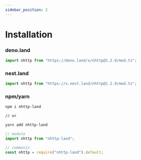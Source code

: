 ```yaml
---
sidebar_position: 2
---
```


# Installation

### deno.land

```ts
import nhttp from "https://deno.land/x/nhttp@1.2.9/mod.ts";
```

### nest.land

```ts
import nhttp from "https://x.nest.land/nhttp@1.2.9/mod.ts";
```

### npm/yarn

```bash
npm i nhttp-land

// or

yarn add nhttp-land
```

```ts
// module
import nhttp from "nhttp-land";

// commonjs
const nhttp = require("nhttp-land").default;
```